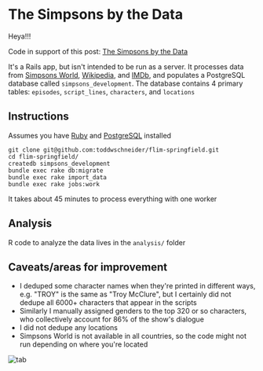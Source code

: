 # The Simpsons by the Data

Heya!!!

Code in support of this post: [The Simpsons by the Data](http://toddwschneider.com/posts/the-simpsons-by-the-data/)

It's a Rails app, but isn't intended to be run as a server. It processes data from [Simpsons World](http://www.simpsonsworld.com/), [Wikipedia](https://en.wikipedia.org/wiki/List_of_The_Simpsons_episodes), and [IMDb](http://www.imdb.com/title/tt0096697/eprate), and populates a PostgreSQL database called `simpsons_development`. The database contains 4 primary tables: `episodes`, `script_lines`, `characters`, and `locations`

## Instructions

Assumes you have [Ruby](https://www.ruby-lang.org/en/documentation/installation/) and [PostgreSQL](https://wiki.postgresql.org/wiki/Detailed_installation_guides) installed

```
git clone git@github.com:toddwschneider/flim-springfield.git
cd flim-springfield/
createdb simpsons_development
bundle exec rake db:migrate
bundle exec rake import_data
bundle exec rake jobs:work
```

It takes about 45 minutes to process everything with one worker

## Analysis

R code to analyze the data lives in the `analysis/` folder

## Caveats/areas for improvement

- I deduped some character names when they're printed in different ways, e.g. "TROY" is the same as "Troy McClure", but I certainly did not dedupe all 6000+ characters that appear in the scripts
- Similarly I manually assigned genders to the top 320 or so characters, who collectively account for 86% of the show's dialogue
- I did not dedupe any locations
- Simpsons World is not available in all countries, so the code might not run depending on where you're located

![tab](https://cloud.githubusercontent.com/assets/70271/18603957/9c00df58-7c44-11e6-8222-6073565db089.png)
